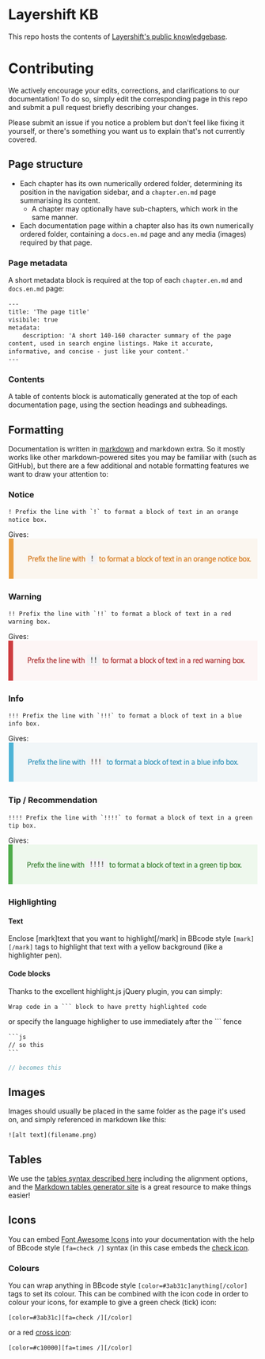 # Layershift KB

This repo hosts the contents of [Layershift's public knowledgebase](https://kb.layershift.com).

# Contributing

We actively encourage your edits, corrections, and clarifications to our documentation! To do so, simply edit the corresponding page in this repo and submit a pull request briefly describing your changes.

Please submit an issue if you notice a problem but don't feel like fixing it yourself, or there's something you want us to explain that's not currently covered.

## Page structure 

* Each chapter has its own numerically ordered folder, determining its position in the navigation sidebar, and a `chapter.en.md` page summarising its content.
  * A chapter may optionally have sub-chapters, which work in the same manner.
* Each documentation page within a chapter also has its own numerically ordered folder, containing a `docs.en.md` page and any media (images) required by that page.

### Page metadata

A short metadata block is required at the top of each `chapter.en.md` and `docs.en.md` page:
```
---
title: 'The page title'
visibile: true
metadata:
    description: 'A short 140-160 character summary of the page content, used in search engine listings. Make it accurate, informative, and concise - just like your content.'
---
```

### Contents

A table of contents block is automatically generated at the top of each documentation page, using the section headings and subheadings.

## Formatting

Documentation is written in [markdown](https://www.markdownguide.org/cheat-sheet/) and markdown extra. So it mostly works like other markdown-powered sites you may be familiar with (such as GitHub), but there are a few additional and notable formatting features we want to draw your attention to:

### Notice

```
! Prefix the line with `!` to format a block of text in an orange notice box.
```
Gives:  
![orange notice block example](notice.png)

### Warning
```
!! Prefix the line with `!!` to format a block of text in a red warning box.
```
Gives:  
![red warning block example](warning.png)

### Info
```
!!! Prefix the line with `!!!` to format a block of text in a blue info box.
```
Gives:  
![blue info box example](info.png)

### Tip / Recommendation
```
!!!! Prefix the line with `!!!!` to format a block of text in a green tip box.
```
Gives:  
![green tip box example](tip.png)

### Highlighting

#### Text
Enclose [mark]text that you want to highlight[/mark] in BBcode style `[mark]` `[/mark]` tags to highlight that text with a yellow background (like a highlighter pen).

#### Code blocks

Thanks to the excellent highlight.js jQuery plugin, you can simply:
```
Wrap code in a ``` block to have pretty highlighted code
```
or specify the language highligher to use immediately after the ``` fence
````
```js
// so this
```
````
```js
// becomes this
```

## Images

Images should usually be placed in the same folder as the page it's used on, and simply referenced in markdown like this:
```
![alt text](filename.png)
```

## Tables

We use the [tables syntax described here](https://www.markdownguide.org/extended-syntax/#tables) including the alignment options, and the [Markdown tables generator site](https://www.tablesgenerator.com/markdown_tables) is a great resource to make things easier!

## Icons

You can embed [Font Awesome Icons](https://fontawesome.com/icons?d=gallery&m=free) into your documentation with the help of BBcode style `[fa=check /]` syntax (in this case embeds the [check icon](https://fontawesome.com/icons/check?style=solid).

### Colours

You can wrap anything in BBcode style `[color=#3ab31c]anything[/color]` tags to set its colour. This can be combined with the icon code in order to colour your icons, for example to give a green check (tick) icon:
```
[color=#3ab31c][fa=check /][/color]
```
or a red [cross icon](https://fontawesome.com/icons/times?style=solid):
```
[color=#c10000][fa=times /][/color]
```
